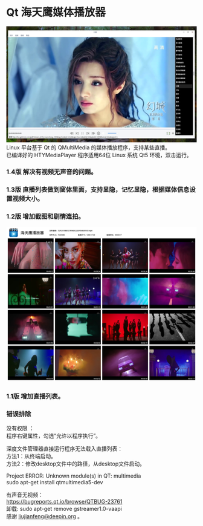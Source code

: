 # Qt 海天鹰媒体播放器
![alt](preview.jpg)  
Linux 平台基于 Qt 的 QMultiMedia 的媒体播放程序，支持某些直播。  
已编译好的 HTYMediaPlayer 程序适用64位 Linux 系统 Qt5 环境，双击运行。  

### 1.4版 解决有视频无声音的问题。
### 1.3版 直播列表做到窗体里面，支持显隐，记忆显隐，根据媒体信息设置视频大小。
### 1.2版 增加截图和剧情连拍。
![alt](summary.jpg)  

### 1.1版 增加直播列表。

### 错误排除
没有权限 ：  
程序右键属性，勾选“允许以程序执行”。  
  
深度文件管理器直接运行程序无法载入直播列表：  
方法1：从终端启动。  
方法2：修改desktop文件中的路径，从desktop文件启动。  
  
Project ERROR: Unknown module(s) in QT: multimedia  
sudo apt-get install qtmultimedia5-dev  

有声音无视频：  
https://bugreports.qt.io/browse/QTBUG-23761  
卸载: sudo apt-get remove gstreamer1.0-vaapi  
感谢 liujianfeng@deepin.org 。
